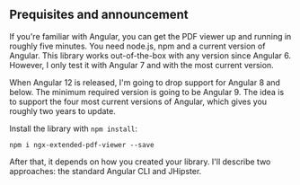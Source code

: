 

## Prequisites and announcement

If you're familiar with Angular, you can get the PDF viewer up and running in roughly five minutes. You need node.js, npm and a current version of Angular. This library works out-of-the-box with any version since Angular 6. However, I only test it with Angular 7 and with the most current version.

When Angular 12 is released, I'm going to drop support for Angular 8 and below. The minimum required version is going to be Angular 9. The idea is to support the four most current versions of Angular, which gives you roughly two years to update.

Install the library with `npm install`:

```batch
npm i ngx-extended-pdf-viewer --save
```

After that, it depends on how you created your library. I'll describe two approaches: the standard Angular CLI and JHipster.
